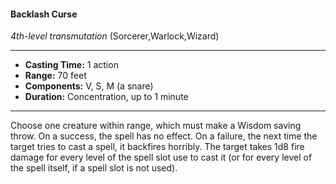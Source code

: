 #### Backlash Curse
*4th-level transmutation* (Sorcerer,Warlock,Wizard)
___
- **Casting Time:** 1 action
- **Range:** 70 feet
- **Components:** V, S, M (a snare)
- **Duration:** Concentration, up to 1 minute
---
Choose one creature within range, which must
make a Wisdom saving throw. On a success, the
spell has no effect. On a failure, the next time the
target tries to cast a spell, it backfires horribly. The
target takes 1d8 fire damage for every level of the
spell slot use to cast it (or for every level of the spell
itself, if a spell slot is not used).
